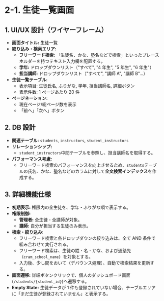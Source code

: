 # 2-1. 生徒一覧画面

## 1. UI/UX 設計（ワイヤーフレーム）

- **画面タイトル:** 生徒一覧
- **絞り込み・検索エリア:**
  - **フリーワード検索:** 「生徒名、かな、塾名などで検索」といったプレースホルダーを持つテキスト入力欄を配置する。
  - **学年:** ドロップダウンリスト（"すべて", "4 年生", "5 年生", "6 年生"）
  - **担当講師:** ドロップダウンリスト（"すべて", "講師 A", "講師 B"...）
- **生徒一覧テーブル:**
  - 表示項目: 生徒氏名, ふりがな, 学年, 担当講師名, 詳細ボタン
  - 表示件数: 1 ページあたり 20 件
- **ページネーション:**
  - 現在ページ/総ページ数を表示
  - 「前へ」「次へ」ボタン

## 2. DB 設計

- **関連テーブル:** `students`, `instructors`, `student_instructors`
- **リレーションシップ:**
  - `student_instructors`中間テーブルを参照し、担当講師名を取得する。
- **パフォーマンス考慮:**
  - フリーワード検索のパフォーマンスを向上させるため、`students`テーブルの氏名、かな、塾名などのカラムに対して**全文検索インデックス**を作成する。

## 3. 詳細機能仕様

- **初期表示:** 権限内の全生徒を、学年・ふりがな順で表示する。
- **権限制御:**
  - **管理者:** 全生徒・全講師が対象。
  - **講師:** 自分が担当する生徒のみ表示。
- **検索・絞り込み:**
  - フリーワード検索と各ドロップダウンの絞り込みは、全て AND 条件で組み合わせて実行される。
  - フリーワード検索は、生徒の姓・名・かな、および通塾先（`cram_school_name`）を対象とする。
  - 入力後、少し間をおいて（デバウンス処理）、自動で検索結果を更新する。
- **画面遷移:** 詳細ボタンクリックで、個人のダッシュボード画面(`/students/{student_id}`)へ遷移する。
- **Empty State:** 生徒データが 1 件も登録されていない場合、テーブルエリアに「まだ生徒が登録されていません」と表示する。
